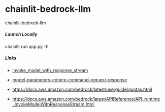 # chainlit-bedrock-llm
chainlit-bedrock-llm


##### Launch Locally

chainlit run app.py -h


##### Links

- [invoke_model_with_response_stream](https://boto3.amazonaws.com/v1/documentation/api/latest/reference/services/bedrock-runtime/client/invoke_model_with_response_stream.html)

- [model-parameters-cohere-command-request-response](https://docs.aws.amazon.com/bedrock/latest/userguide/model-parameters-cohere-command.html#model-parameters-cohere-command-request-response)

- https://docs.aws.amazon.com/bedrock/latest/userguide/quotas.html

- https://docs.aws.amazon.com/bedrock/latest/APIReference/API_runtime_InvokeModelWithResponseStream.html
